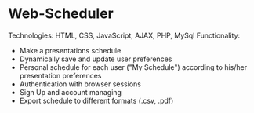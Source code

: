 # Web-Scheduler
Technologies: HTML, CSS, JavaScript, AJAX, PHP, MySql 
Functionality:
   - Make a presentations schedule
   - Dynamically save and update user preferences
   - Personal schedule for each user ("My Schedule") according to his/her presentation preferences
   - Authentication with browser sessions
   - Sign Up and account managing
   - Export schedule to different formats (.csv, .pdf)
